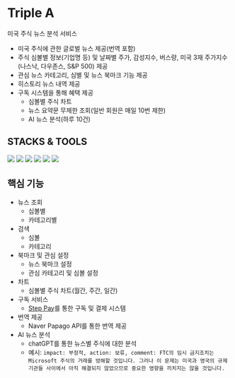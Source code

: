 # Triple A

미국 주식 뉴스 분석 서비스

- 미국 주식에 관한 글로벌 뉴스 제공(번역 포함)
- 주식 심볼별 정보(기업명 등) 및 날짜별 주가, 감성지수, 버스량, 미국 3재 주가지수(나스낙, 다우존스, S&P 500) 제공
- 관심 뉴스 카테고리, 심별 및 뉴스 북마크 기능 제공
- 히스토리 뉴스 내역 제공
- 구독 시스템을 통해 혜택 제공
  - 심볼별 주식 차트
  - 뉴스 요약문 무제한 조회(일반 회원은 매일 10번 제한)
  - AI 뉴스 분석(하루 10건)

## STACKS & TOOLS

<img src="https://img.shields.io/badge/React-61DAFB?logo=react&logoColor=white"/> <img src="https://img.shields.io/badge/Next.js-000000?logo=nextdotjs" /> <img src="https://img.shields.io/badge/Tailwind_CSS-06B6D4?logo=tailwindcss&logoColor=white" /> <img src="https://img.shields.io/badge/MUI-007FFF?logo=mui&logoColor=white" /> <img src="https://img.shields.io/badge/React_Query-FF4154?logo=reactquery&logoColor=white" /> <img src="https://img.shields.io/badge/Axios-5A29E4?logo=axios&logoColor=white" />

## 핵심 기능

- 뉴스 조회
  - 심볼별
  - 카테고리별
- 검색
  - 심볼
  - 카테고리
- 북마크 및 관심 설정
  - 뉴스 북마크 설정
  - 관심 카테고리 및 심볼 설정
- 차트
  - 심볼별 주식 차트(월간, 주간, 일간)
- 구독 서비스
  - [Step Pay](https://www.steppay.kr)를 통한 구독 및 결제 시스템
- 번역 제공
  - Naver Papago API를 통한 번역 제공
- AI 뉴스 분석
  - chatGPT를 통한 뉴스별 주식에 대한 분석
  - 예시: `impact: 부정적, action: 보류, comment: FTC의 임시 금지조치는 Microsoft 주식의 거래를 방해할 것입니다. 그러나 이 문제는 미국과 영국의 규제 기관들 사이에서 아직 해결되지 않았으므로 중요한 영향을 끼치지는 않을 것입니다.`

